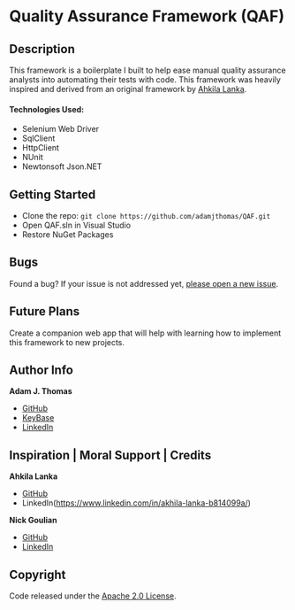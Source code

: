 # Quality Assurance Framework (QAF)

## Description
This framework is a boilerplate I built to help ease manual quality assurance analysts into automating their tests with code. This framework was heavily inspired and derived from an original framework by [Ahkila Lanka](https://www.linkedin.com/in/akhila-lanka-b814099a/).

#### Technologies Used:
- Selenium Web Driver
- SqlClient
- HttpClient
- NUnit
- Newtonsoft Json.NET

## Getting Started
- Clone the repo: `git clone https://github.com/adamjthomas/QAF.git`
- Open QAF.sln in Visual Studio
- Restore NuGet Packages

## Bugs
Found a bug? If your issue is not addressed yet, [please open a new issue](https://github.com/adamjthomas/QAF/issues/new).

## Future Plans
Create a companion web app that will help with learning how to implement this framework to new projects.

## Author Info
**Adam J. Thomas**
- [GitHub](https://github.com/adamjthomas)
- [KeyBase](https://keybase.io/adamjthomas)
- [LinkedIn](https://linkedin.com/in/adamjthomas)

## Inspiration | Moral Support | Credits 
**Ahkila Lanka**
- [GitHub](https://github.com/Akhilanjana)
- LinkedIn(https://www.linkedin.com/in/akhila-lanka-b814099a/)

**Nick Goulian**
- [GitHub](https://www.github.com/dgoulian)
- [LinkedIn](https://www.linkedin.com/in/nick-goulian/)

## Copyright
Code released under the [Apache 2.0 License](https://github.com/adamjthomas/QAF/LICENSE.md).
